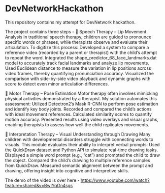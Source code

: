 # DevNetworkHackathon
This repository contains my attempt for DevNetwork hackathon.

The project contains three steps - 
🔹 Speech Therapy – Lip Movement Analysis
In traditional speech therapy, children are guided to pronounce specific words or phrases, while therapists observe and evaluate their articulation. To digitize this process:
Developed a system to compare a reference video (recorded by a parent or therapist) with the child’s attempt to repeat the word.
Integrated the shape_predictor_68_face_landmarks.dat model to accurately track facial landmarks and analyze lip movements.
Used Euclidean distance to measure the variation in lip positions across video frames, thereby quantifying pronunciation accuracy.
Visualized the comparison with side-by-side video playback and dynamic graphs with score to detect even minor articulation 
differences.

🔹 Motor Therapy – Pose Estimation
Motor therapy often involves mimicking physical activities demonstrated by a therapist. My solution automates this assessment:
Utilized Detectron2’s Mask R-CNN to perform pose estimation and identify key body joints.
Recorded and compared the child’s actions with ideal movement references.
Calculated similarity scores to quantify motion accuracy.
Presented results using video overlays and visual graphs, enabling therapists to assess how well the child replicates movements.

🔹 Interpretation Therapy – Visual Understanding through Drawing
Many children with developmental disorders struggle with connecting words to visuals. This module evaluates their ability to interpret verbal prompts:
Used the QuickDraw dataset and Python API to simulate real-time drawing tasks.
Displayed a simple word prompt (e.g., “cat”) and prompted the child to draw the object.
Compared the child’s drawing to multiple reference samples from QuickDraw.
Measured semantic alignment between the prompt and drawing, offering insight into cognitive and interpretive skills.


The demo of the video is over here - https://www.youtube.com/watch?feature=shared&v=BwIYqOn4sgs
